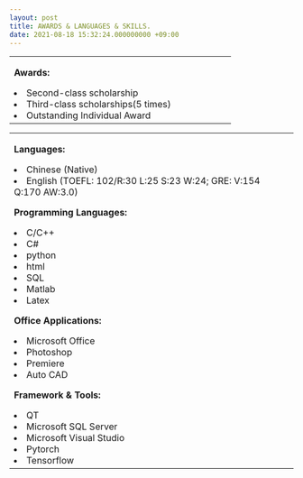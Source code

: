 ```yaml
---
layout: post
title: AWARDS & LANGUAGES & SKILLS.
date: 2021-08-18 15:32:24.000000000 +09:00
---
```


<table border="0">
  <tr>
    <td width="75%" align="left">
      <font size="3">
      <p><strong>Awards:</strong></p>
      <ui>
        <li>Second-class scholarship</li>
        <li>Third-class scholarships(5 times)</li>
        <li>Outstanding Individual Award</li>
      </ui>
      </font>
    </td>
  </tr>
</table>


<table border="0">
  <tr>
    <td width="75%" align="left">
      <font size="3">
      <p><strong>Languages:</strong></p>
      <ui>
        <li>Chinese (Native)</li>
        <li>English (TOEFL: 102/R:30 L:25 S:23 W:24; GRE: V:154 Q:170 AW:3.0) </li>
      </ui>
      <p><strong>Programming Languages:</strong></p>
      <ui>
        <li>C/C++</li>
        <li>C#</li>
        <li>python</li>
        <li>html</li>
        <li>SQL</li>
        <li>Matlab</li>
        <li>Latex</li>
      </ui>
      <p><strong>Office Applications: </strong></p>
      <ui>
        <li>Microsoft Office</li>
        <li>Photoshop</li>
        <li>Premiere</li>
        <li>Auto CAD</li>
      </ui>
      <p><strong>Framework & Tools:</strong></p>
      <ui>
        <li>QT</li>
        <li>Microsoft SQL Server</li>
        <li>Microsoft Visual Studio</li>
        <li>Pytorch</li>
        <li>Tensorflow</li>
      </ui>
      </font>
    </td>
  </tr>
</table>
